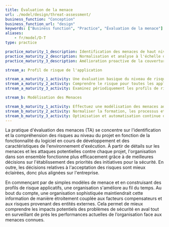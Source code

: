 ```yaml
---
title: Évaluation de la menace
url: ./model/design/threat-assessment/
business_function: "Conception"
business_function_url: "design"
keywords: ["Business function", "Practice", "Évaluation de la menace"]
aliases:
    - fr/model/D-T
type: practice

practice_maturity_1_description: Identification des menaces de haut niveau pour l'organisation et les projets individuels au mieux de vos capacités.
practice_maturity_2_description: Normalisation et analyse à l'échelle de l'entreprise des menaces liées aux logiciels au sein de l'organisation.
practice_maturity_3_description: Amélioration proactive de la couverture des menaces à travers toute l'organisation.

stream_a: Profil de risque de l'application

stream_a_maturity_1_activity: Une évaluation basique du niveau de risque de l'application est effectuée afin de comprendre la probabilité et l'impact d'une attaque.
stream_a_maturity_2_activity: Comprendre le risque pour toutes les applications au sein de l'organisation en centralisant l'inventaire des profils de risque pour les intervenants.
stream_a_maturity_3_activity: Examinez périodiquement les profils de risque des applications à intervalles réguliers afin de s'assurer de l'exactitude et de la pertinence de l'état actuel.

stream_b: Modélisation des Menaces

stream_b_maturity_1_activity: Effectuez une modélisation des menaces adaptée à vos moyens et avec une approche par les risques en utilisant le remue-méninges et les diagrammes existants via de simples listes de contrôle des menaces.
stream_b_maturity_2_activity: Normaliser la formation, les processus et les outils de modélisation des menaces à l'échelle de l'entreprise.
stream_b_maturity_3_activity: Optimisation et automatisation continue de votre méthodologie de modélisation des menaces.
---
```


La pratique d'évaluation des menaces (TA) se concentre sur l'identification et la compréhension des risques au niveau du projet en fonction de la fonctionnalité du logiciel en cours de développement et des caractéristiques de l'environnement d'exécution. À partir de détails sur les menaces et les attaques potentielles contre chaque projet, l'organisation dans son ensemble fonctionne plus efficacement grâce à de meilleures décisions sur l'établissement des priorités des initiatives pour la sécurité. En outre, les décisions relatives à l'acceptation des risques sont mieux éclairées, donc plus alignées sur l'entreprise.

En commençant par de simples modèles de menace et en construisant des profils de risque applicatifs, une organisation s'améliore au fil du temps. Au bout du compte, une organisation sophistiquée maintiendrait cette information de manière étroitement couplée aux facteurs compensateurs et aux risques provenant des entités externes. Cela permet de mieux comprendre les impacts potentiels des problèmes de sécurité en aval tout en surveillant de près les performances actuelles de l’organisation face aux menaces connues.

